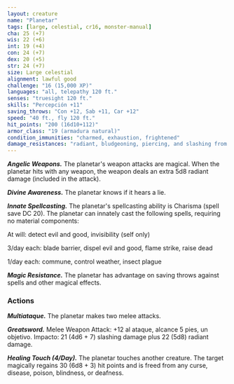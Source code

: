 ```yaml
---
layout: creature
name: "Planetar"
tags: [large, celestial, cr16, monster-manual]
cha: 25 (+7)
wis: 22 (+6)
int: 19 (+4)
con: 24 (+7)
dex: 20 (+5)
str: 24 (+7)
size: Large celestial
alignment: lawful good
challenge: "16 (15,000 XP)"
languages: "all, telepathy 120 ft."
senses: "truesight 120 ft."
skills: "Percepción +11"
saving_throws: "Con +12, Sab +11, Car +12"
speed: "40 ft., fly 120 ft."
hit_points: "200 (16d10+112)"
armor_class: "19 (armadura natural)"
condition_immunities: "charmed, exhaustion, frightened"
damage_resistances: "radiant, bludgeoning, piercing, and slashing from nonmagical weapons"
---
```


***Angelic Weapons.*** The planetar's weapon attacks are magical. When the planetar hits with any weapon, the weapon deals an extra 5d8 radiant damage (included in the attack).

***Divine Awareness.*** The planetar knows if it hears a lie.

***Innate Spellcasting.*** The planetar's spellcasting ability is Charisma (spell save DC 20). The planetar can innately cast the following spells, requiring no material components:

At will: detect evil and good, invisibility (self only)

3/day each: blade barrier, dispel evil and good, flame strike, raise dead

1/day each: commune, control weather, insect plague

***Magic Resistance.*** The planetar has advantage on saving throws against spells and other magical effects.

### Actions

***Multiataque.*** The planetar makes two melee attacks.

***Greatsword.*** Melee Weapon Attack: +12 al ataque, alcance 5 pies, un objetivo. Impacto: 21 (4d6 + 7) slashing damage plus 22 (5d8) radiant damage.

***Healing Touch (4/Day).*** The planetar touches another creature. The target magically regains 30 (6d8 + 3) hit points and is freed from any curse, disease, poison, blindness, or deafness.